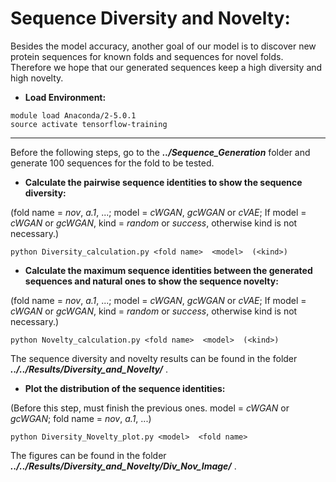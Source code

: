 # Sequence Diversity and Novelty:

Besides the model accuracy, another goal of our model is to discover new protein sequences for known folds and sequences for novel folds. Therefore we hope that our generated sequences keep a high diversity and high novelty.

* **Load Environment:**
```
module load Anaconda/2-5.0.1
source activate tensorflow-training
```

***

Before the following steps, go to the ***../Sequence_Generation*** folder and generate 100 sequences for the fold to be tested.

* **Calculate the pairwise sequence identities to show the sequence diversity:** 

(fold name = *nov*, *a.1*, ...; model = *cWGAN*, *gcWGAN* or *cVAE*; If model = *cWGAN* or *gcWGAN*, kind = *random* or *success*, otherwise kind is not necessary.)
```
python Diversity_calculation.py <fold name>  <model>  (<kind>)
```
* **Calculate the maximum sequence identities between the generated sequences and natural ones to show the sequence novelty:**

(fold name = *nov*, *a.1*, ...; model = *cWGAN*, *gcWGAN* or *cVAE*; If model = *cWGAN* or *gcWGAN*, kind = *random* or *success*, otherwise kind is not necessary.)
```
python Novelty_calculation.py <fold name>  <model>  (<kind>) 
```

The sequence diversity and novelty results can be found in the folder ***../../Results/Diversity_and_Novelty/*** .

* **Plot the distribution of the sequence identities:**
 
(Before this step, must finish the previous ones. model = *cWGAN* or *gcWGAN*; fold name = *nov*, *a.1*, ...)
```
python Diversity_Novelty_plot.py <model>  <fold name>
```
The figures can be found in the folder ***../../Results/Diversity_and_Novelty/Div_Nov_Image/*** .
